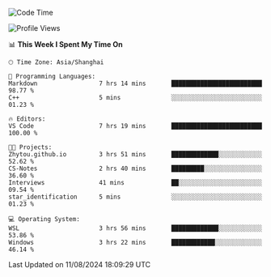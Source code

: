 <!--START_SECTION:waka-->
![Code Time](http://img.shields.io/badge/Code%20Time-1%2C893%20hrs%2039%20mins-blue)

![Profile Views](http://img.shields.io/badge/Profile%20Views-3-blue)

📊 **This Week I Spent My Time On** 

```text
🕑︎ Time Zone: Asia/Shanghai

💬 Programming Languages: 
Markdown                 7 hrs 14 mins       █████████████████████████   98.77 % 
C++                      5 mins              ░░░░░░░░░░░░░░░░░░░░░░░░░   01.23 % 

🔥 Editors: 
VS Code                  7 hrs 19 mins       █████████████████████████   100.00 % 

🐱‍💻 Projects: 
Zhytou.github.io         3 hrs 51 mins       █████████████░░░░░░░░░░░░   52.62 % 
CS-Notes                 2 hrs 40 mins       █████████░░░░░░░░░░░░░░░░   36.60 % 
Interviews               41 mins             ██░░░░░░░░░░░░░░░░░░░░░░░   09.54 % 
star_identification      5 mins              ░░░░░░░░░░░░░░░░░░░░░░░░░   01.23 % 

💻 Operating System: 
WSL                      3 hrs 56 mins       █████████████░░░░░░░░░░░░   53.86 % 
Windows                  3 hrs 22 mins       ████████████░░░░░░░░░░░░░   46.14 % 
```


 Last Updated on 11/08/2024 18:09:29 UTC
<!--END_SECTION:waka-->